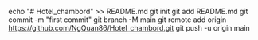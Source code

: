 echo "# Hotel_chambord" >> README.md
git init
git add README.md
git commit -m "first commit"
git branch -M main
git remote add origin https://github.com/NgQuan86/Hotel_chambord.git
git push -u origin main